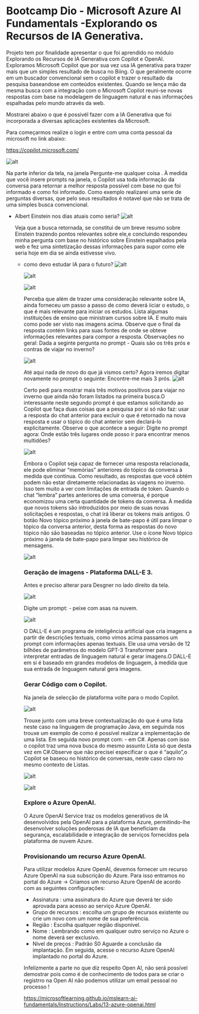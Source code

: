 # Bootcamp Dio - Microsoft Azure AI Fundamentals -Explorando os Recursos de IA Generativa.

Projeto tem por finalidade apresentar o que foi aprendido no módulo Explorando os Recursos de IA Generativa com Copilot e OpenAI.
Exploramos Microsoft Copilot  que por sua vez usa IA generativa para trazer mais que um simples resultado de busca no Biing. O que geralmente ocorre em um buscador convencional sem o copilot e trazer o resultado da pesquisa baseandose em conteúdos existentes.
  Quando se lença mão da mesma busca com a integração com o Microsoft Copilot reuni-se novas respostas com base na modelagem de linguagem natural e nas informações espalhadas pelo mundo através da web.

  Mostrarei abaixo o que é possivél fazer com a IA Generativa que foi incorporada a diversas aplicações existentes da Microsoft.

  Para começarmos realize o login e entre com uma conta pessoal da microsoft no link abaixo: 
 
 https://copilot.microsoft.com/

 ![alt](https://github.com/AdrianoProfileAdsCloud/Bootcamp-Dio-AI-Azure-Microsoft-Explorando-os-Recursos-da-IA-Generativa-com-Copilot-e-OpenAI/blob/main/imagens/login_microsoft-copilot.png)

 Na parte inferior da tela, na janela Pergunte-me qualquer coisa . À medida que você insere prompts na janela, o Copilot usa toda informação da conversa para retornar a melhor resposta possível com base no que foi informado e como foi informado. Como exemplo realizarei uma serie de perguntas diversas, que pelo seus resultados é notavel que não se trata de uma simples busca convencional.

 * Albert Einstein nos dias atuais como seria?
   ![alt](https://github.com/AdrianoProfileAdsCloud/Bootcamp-Dio-AI-Azure-Microsoft-Explorando-os-Recursos-da-IA-Generativa-com-Copilot-e-OpenAI/blob/main/imagens/Pergunta%20no%20prompt%20bing.png)

   Veja que a busca retornada, se constitui de um breve resumo sobre Einstein trazendo pontos relevantes sobre ele,e concluindo respondeu minha pergunta com base no histórico sobre Einstein espalhados pela web e fez uma sintetização dessas informações para supor como ele seria hoje em dia se ainda estivesse vivo.

   * como devo estudar IA para o futuro?
     ![alt](https://github.com/AdrianoProfileAdsCloud/Bootcamp-Dio-AI-Azure-Microsoft-Explorando-os-Recursos-da-IA-Generativa-com-Copilot-e-OpenAI/blob/main/imagens/Pergunta%20no%20prompt%20bing-%20ia.png)

     ![alt](https://github.com/AdrianoProfileAdsCloud/Bootcamp-Dio-AI-Azure-Microsoft-Explorando-os-Recursos-da-IA-Generativa-com-Copilot-e-OpenAI/blob/main/imagens/Pergunta%20no%20prompt%20bing-%20ia%20parte%202.png)

     ![alt](https://github.com/AdrianoProfileAdsCloud/Bootcamp-Dio-AI-Azure-Microsoft-Explorando-os-Recursos-da-IA-Generativa-com-Copilot-e-OpenAI/blob/main/imagens/Pergunta%20no%20prompt%20bing-%20ia%20parte%203.png)

     Perceba que além de trazer uma consideração relevante sobre IA, ainda forneceu um passo a passo de como  deverá iiciar o estudo, o que é mais relevante para iniciar os estudos.
     Lista algumas instituições de ensino que ministram cursos sobre IA. E muito mais como pode ser visto nas imagens acima.
     Observe que o final da resposta contém links para suas fontes de onde se obteve informações relevantes para compor a resposta.
     Observações no geral:
       Dada a seginte pergunta no prompt -  Quais são os três prós e contras de viajar no inverno?

     ![alt](https://github.com/AdrianoProfileAdsCloud/Bootcamp-Dio-AI-Azure-Microsoft-Explorando-os-Recursos-da-IA-Generativa-com-Copilot-e-OpenAI/blob/main/imagens/viajar%20no%20inverno%20parte%201.png)

     Até aqui nada de novo do que já vismos certo? Agora iremos digitar novamente no prompt o seguinte: Encontre-me mais 3 prós.
     ![alt](https://github.com/AdrianoProfileAdsCloud/Bootcamp-Dio-AI-Azure-Microsoft-Explorando-os-Recursos-da-IA-Generativa-com-Copilot-e-OpenAI/blob/main/imagens/viajar%20no%20inverno%20parte%203.png)

     Certo pedi para mostrar mais três motivos positivos para viajar no inverno que ainda não foram listados na primeira busca.O interessante neste segundo prompt é que estamos solicitando ao Copilot que faça duas coisas que a pesquisa por si só não faz: usar a resposta do chat anterior para excluir o que é retornado na nova resposta e usar o tópico do chat anterior sem declará-lo explicitamente.
     Observe o que acontece a seguir: Digite no prompt agora: Onde estão três lugares onde posso ir para encontrar menos multidões?

     ![alt](https://github.com/AdrianoProfileAdsCloud/Bootcamp-Dio-AI-Azure-Microsoft-Explorando-os-Recursos-da-IA-Generativa-com-Copilot-e-OpenAI/blob/main/imagens/viajar%20no%20inverno%20parte%204.png)

     Embora o Copilot seja capaz de fornecer uma resposta relacionada, ele pode eliminar “memórias” anteriores do tópico da conversa à medida que continua. Como resultado, as respostas que você obtém podem não estar diretamente relacionadas às viagens no inverno. Isso tem muito a ver com limitações de entrada de token. Quando o chat “lembra” partes anteriores de uma conversa, é porque economizou uma certa quantidade de tokens da conversa. À medida que novos tokens são introduzidos por meio de suas novas solicitações e respostas, o chat irá liberar os tokens mais antigos.
O botão Novo tópico próximo à janela de bate-papo é útil para limpar o tópico da conversa anterior, desta forma as respostas do novo tópico não são baseadas no tópico anterior. Use o ícone Novo tópico próximo à janela de bate-papo para limpar seu histórico de mensagens.

     ![alt](https://github.com/AdrianoProfileAdsCloud/Bootcamp-Dio-AI-Azure-Microsoft-Explorando-os-Recursos-da-IA-Generativa-com-Copilot-e-OpenAI/blob/main/imagens/LimparConversa.png)

     ### Geração de imagens - Plataforma DALL-E 3.

     Antes e preciso alterar para Desgner no lado direito da tela.

     ![alt](https://github.com/AdrianoProfileAdsCloud/Bootcamp-Dio-AI-Azure-Microsoft-Explorando-os-Recursos-da-IA-Generativa-com-Copilot-e-OpenAI/blob/main/imagens/GerandoImagem1.png)

     Digite um prompt: - peixe com asas na nuvem.

     ![alt](https://github.com/AdrianoProfileAdsCloud/Bootcamp-Dio-AI-Azure-Microsoft-Explorando-os-Recursos-da-IA-Generativa-com-Copilot-e-OpenAI/blob/main/imagens/GerandoImagem2.png)

      O DALL-E é um programa de inteligência artificial que cria imagens a partir de descrições textuais, como vimos acima passamos um prompt com informações apenas textuais. Ele usa uma versão de 12 bilhões de parâmetros do modelo GPT-3 Transformer para interpretar entradas de linguagem natural e gerar imagens.O DALL-E em si é baseado em grandes modelos de linguagem, à medida que sua entrada de linguagem natural gera imagens.

     ### Gerar Código com o Copilot.

     Na janela de selecção de plataforma volte para o modo Copilot.

     ![alt](https://github.com/AdrianoProfileAdsCloud/Bootcamp-Dio-AI-Azure-Microsoft-Explorando-os-Recursos-da-IA-Generativa-com-Copilot-e-OpenAI/blob/main/imagens/Gera%C3%A7%C3%A3oCodigoCopilot1.png)

     Trouxe junto com uma breve contextualização do que é uma lista neste caso na linguagem de programação Java, em seguinda nos trouxe um exemplo de como é possível realizar a implementação de uma lista.
     Em seguida novo prompt com: - em C#. Apenas com isso o copilot traz uma nova busca do mesmo assunto Lista só que desta vez em C#.Observe que não precisei especificar o que é “aquilo”,o Copilot se baseou no histórico de conversas, neste caso claro no mesmo contexto de Listas.

     ![alt](https://github.com/AdrianoProfileAdsCloud/Bootcamp-Dio-AI-Azure-Microsoft-Explorando-os-Recursos-da-IA-Generativa-com-Copilot-e-OpenAI/blob/main/imagens/Gera%C3%A7%C3%A3oCodigoCopilot2.png)

     ![alt](https://github.com/AdrianoProfileAdsCloud/Bootcamp-Dio-AI-Azure-Microsoft-Explorando-os-Recursos-da-IA-Generativa-com-Copilot-e-OpenAI/blob/main/imagens/Gera%C3%A7%C3%A3oCodigoCopilot3.png)

     ### Explore o Azure OpenAI.

     O Azure OpenAI Service traz os modelos generativos de IA desenvolvidos pela OpenAI para a plataforma Azure, permitindo-lhe desenvolver soluções poderosas de IA que beneficiam da segurança, escalabilidade e integração de serviços fornecidos pela plataforma de nuvem Azure.

     ### Provisionando um recurso Azure OpenAI.

     Para utilizar modelos Azure OpenAI, devemos fornecer um recurso Azure OpenAI na sua subscrição do Azure.
     Para isso entramos no portal do Azure -> Criamos um recurso Azure OpenAI de acordo com as seguintes configurações:
        * Assinatura : uma assinatura do Azure que deverá ter sido aprovada para acesso ao serviço Azure OpenAI.
        * Grupo de recursos : escolha um grupo de recursos existente ou crie um novo com um nome de sua preferência.
        * Região : Escolha qualquer região disponível.
        *  Nome : Lembrando como em qualquer outro serviço no Azure o nome  deverá ser exclusivo.
        *  Nível de preços : Padrão S0 Aguarde a conclusão da implantação.
        Em seguida, acesse o recurso Azure OpenAI implantado no portal do Azure.

     Infelizmente a parte no que diz respeito Open AI, não será possível demostrar pois como é de conhecimento de todos para se criar o registrro na Open AI não podemos utilizar um email pessoal no processo !
     
     https://microsoftlearning.github.io/mslearn-ai-fundamentals/Instructions/Labs/13-azure-openai.html

     

     

     


     
   

